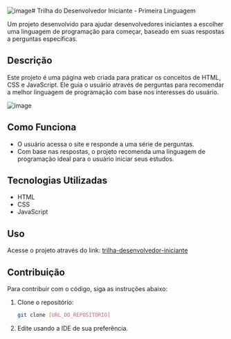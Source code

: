 ![image](https://github.com/user-attachments/assets/2d7f4c59-2131-441b-bd14-a27d622f162f)# Trilha do Desenvolvedor Iniciante - Primeira Linguagem

Um projeto desenvolvido para ajudar desenvolvedores iniciantes a escolher uma linguagem de programação para começar, baseado em suas respostas a perguntas específicas.

## Descrição

Este projeto é uma página web criada para praticar os conceitos de HTML, CSS e JavaScript. Ele guia o usuário através de perguntas para recomendar a melhor linguagem de programação com base nos interesses do usuário.

![image](https://github.com/user-attachments/assets/faaca295-8ca8-4fce-83a7-40823d130883)

## Como Funciona

- O usuário acessa o site e responde a uma série de perguntas.
- Com base nas respostas, o projeto recomenda uma linguagem de programação ideal para o usuário iniciar seus estudos.

## Tecnologias Utilizadas

- HTML
- CSS
- JavaScript

## Uso

Acesse o projeto através do link: [trilha-desenvolvedor-iniciante](https://trilha-desenvolvedor-iniciante.netlify.app)

## Contribuição

Para contribuir com o código, siga as instruções abaixo:

1. Clone o repositório:

   ```bash
   git clone [URL_DO_REPOSITORIO]

2. Edite usando a IDE de sua preferência.
